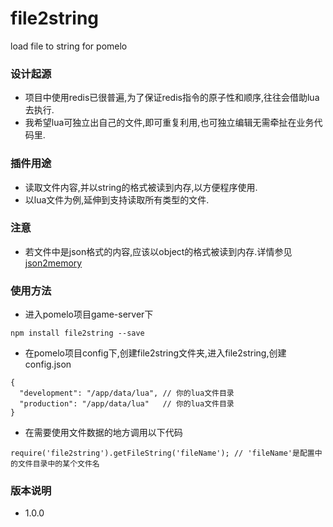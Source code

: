 # file2string
load file to string for pomelo
### 设计起源
* 项目中使用redis已很普遍,为了保证redis指令的原子性和顺序,往往会借助lua去执行.
* 我希望lua可独立出自己的文件,即可重复利用,也可独立编辑无需牵扯在业务代码里.
### 插件用途
* 读取文件内容,并以string的格式被读到内存,以方便程序使用.
* 以lua文件为例,延伸到支持读取所有类型的文件.
### 注意
* 若文件中是json格式的内容,应该以object的格式被读到内存.详情参见[json2memory](https://github.com/luckyqqk/json2memory.git)
### 使用方法
* 进入pomelo项目game-server下
```
npm install file2string --save
```
* 在pomelo项目config下,创建file2string文件夹,进入file2string,创建config.json
```
{
  "development": "/app/data/lua", // 你的lua文件目录
  "production": "/app/data/lua"   // 你的lua文件目录
}
```
* 在需要使用文件数据的地方调用以下代码
```
require('file2string').getFileString('fileName'); // 'fileName'是配置中的文件目录中的某个文件名
```
### 版本说明
* 1.0.0
